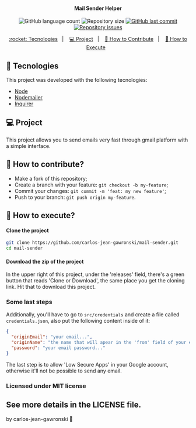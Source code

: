 <h4 align="center">
  Mail Sender Helper
</h4>
<p align="center">
  <img alt="GitHub language count" src="https://img.shields.io/github/languages/count/carlos-jean-gawronski/mail-sender">

  <img alt="Repository size" src="https://img.shields.io/github/repo-size/carlos-jean-gawronski/mail-sender">
  
  <a href="https://github.com/carlos-jean-gawronski/mail-sender/commits/master">
    <img alt="GitHub last commit" src="https://img.shields.io/github/last-commit/carlos-jean-gawronski/mail-sender">
  </a>

  <a href="https://github.com/carlos-jean-gawronski/mail-sender/issues">
    <img alt="Repository issues" src="https://img.shields.io/github/issues/carlos-jean-gawronski/mail-sender">
  </a>
</p>
<p align="center">
  <a href="#rocket-tecnologies"> :rocket: Tecnologies</a>&nbsp;&nbsp;&nbsp;|&nbsp;&nbsp;&nbsp;
  <a href="#-project">💻 Project</a>&nbsp;&nbsp;&nbsp;|&nbsp;&nbsp;&nbsp;
  <a href="#-how-to-contribute">🤔 How to Contribute</a>&nbsp;&nbsp;&nbsp;|&nbsp;&nbsp;&nbsp;
  <a href="#-how-to-execute">🔖 How to Execute</a>&nbsp;&nbsp;&nbsp;
</p>

## :rocket: Tecnologies

This project was developed with the following tecnologies:

- [Node](https://nodejs.org/en/)
- [Nodemailer](https://nodemailer.com/about/)
- [Inquirer](https://www.npmjs.com/package/inquirer)

## 💻 Project

This project allows you to send emails very fast through gmail platform with a simple interface.

## 🤔 How to contribute?

- Make a fork of this repository;
- Create a branch with your feature: `git checkout -b my-feature`;
- Commit your changes: `git commit -m 'feat: my new feature'`;
- Push to your branch: `git push origin my-feature`.

## 🔖 How to execute?

#### Clone the project

```sh
git clone https://github.com/carlos-jean-gawronski/mail-sender.git
cd mail-sender
```

#### Download the zip of the project

In the upper right of this project, under the 'releases' field, there's a green button that reads 'Clone or Download', the same place you get the cloning link. Hit that to download this project.

### Some last steps

Additionally, you'll have to go to `src/credentials` and create a file called `credentials.json`, also put the following content inside of it:

```json
{
  "originEmail": "your email...",
  "originName": "the name that will apear in the 'from' field of your email",
  "password": "your email password..."
}
```

The last step is to allow 'Low Secure Apps' in your Google account, otherwise it'll not be possible to send any email.

### Licensed under MIT license

## See more details in the LICENSE file.

by carlos-jean-gawronski :wave:
